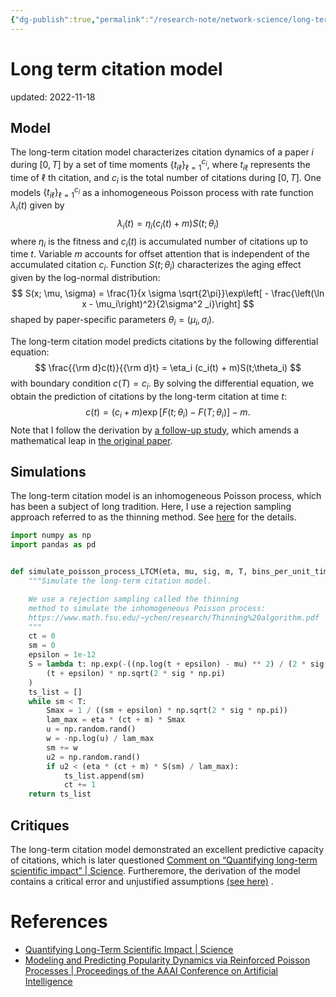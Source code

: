 ```yaml
---
{"dg-publish":true,"permalink":"/research-note/network-science/long-term-citation-model/","dgHomeLink":true,"dgPassFrontmatter":false}
---
```



# Long term citation model
updated: 2022-11-18


## Model

The long-term citation model characterizes citation dynamics of a paper $i$ during $[0, T]$ by a set of time moments $\{t_{i\ell}\}_{\ell=1} ^{c_i}$, where $t_{i\ell}$ represents the time of $\ell$ th citation, and $c_i$ is the total number of citations during $[0, T]$. One models $\{t_{i\ell}\}_{\ell=1} ^{c_i}$ as a inhomogeneous Poisson process with rate function $\lambda_i(t)$ given by 
$$
\lambda_i (t) = \eta_i (c_i(t) + m)S(t;\theta_i) 
$$ 
where $\eta_i$ is the fitness and $c_i(t)$ is accumulated number of citations up to time $t$.
Variable $m$ accounts for offset attention that is independent of the accumulated citation $c_i$.  Function $S(t;\theta_i)$ characterizes the aging effect given by the log-normal distribution: 
$$
S(x; \mu, \sigma) = \frac{1}{x \sigma \sqrt{2\pi}}\exp\left[ - \frac{\left(\ln x - \mu_i\right)^2}{2\sigma^2 _i}\right]
$$
shaped by paper-specific parameters $\theta_i = (\mu_i, \sigma_i)$.

The long-term citation model predicts citations by the following differential equation:
$$
\frac{{\rm d}c(t)}{{\rm d}t} = \eta_i (c_i(t) + m)S(t;\theta_i) 
$$
with boundary condition $c(T) = c_i$.  By solving the differential equation, we obtain the prediction of citations by the long-term citation at time $t$:
$$
c(t) = (c_i + m)\exp\left[F(t;\theta_i) - F(T;\theta_i) \right] - m.
$$
Note that I follow the derivation by [a follow-up study](https://ojs.aaai.org/index.php/AAAI/article/view/8739), which amends a mathematical leap in [the original paper](https://www.science.org/doi/abs/10.1126/science.1237825).

## Simulations 
The long-term citation model is an inhomogeneous Poisson process, which has been a subject of long tradition. Here, I use a rejection sampling approach referred to as the thinning method. See [here](https://www.math.fsu.edu/~ychen/research/Thinning%20algorithm.pdf) for the details.

```python 
import numpy as np
import pandas as pd


def simulate_poisson_process_LTCM(eta, mu, sig, m, T, bins_per_unit_time=5):
    """Simulate the long-term citation model.

    We use a rejection sampling called the thinning 
    method to simulate the inhomogeneous Poisson process: 
    https://www.math.fsu.edu/~ychen/research/Thinning%20algorithm.pdf
    """
    ct = 0
    sm = 0
    epsilon = 1e-12
    S = lambda t: np.exp(-((np.log(t + epsilon) - mu) ** 2) / (2 * sig ** 2)) / (
        (t + epsilon) * np.sqrt(2 * sig * np.pi)
    )
    ts_list = []
    while sm < T:
        Smax = 1 / ((sm + epsilon) * np.sqrt(2 * sig * np.pi))
        lam_max = eta * (ct + m) * Smax
        u = np.random.rand()
        w = -np.log(u) / lam_max
        sm += w
        u2 = np.random.rand()
        if u2 < (eta * (ct + m) * S(sm) / lam_max):
            ts_list.append(sm)
            ct += 1
    return ts_list
```


##  Critiques
The long-term citation model demonstrated an excellent predictive capacity of citations, which is later questioned [Comment on “Quantifying long-term scientific impact” | Science](https://www.science.org/doi/10.1126/science.1248770). Furtheremore, the derivation of the model contains a critical error and unjustified assumptions [(see here)](https://drive.google.com/file/d/1BRfXVSbMV4SZy24PsP21KPidWnyppVCl/view?usp=sharing)  .


# References
- [Quantifying Long-Term Scientific Impact | Science](https://www.science.org/doi/abs/10.1126/science.1237825) 
- [Modeling and Predicting Popularity Dynamics via Reinforced Poisson Processes | Proceedings of the AAAI Conference on Artificial Intelligence](https://ojs.aaai.org/index.php/AAAI/article/view/8739)
 
